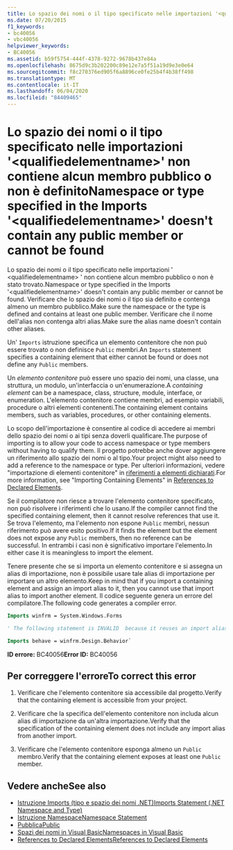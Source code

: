 ```yaml
---
title: Lo spazio dei nomi o il tipo specificato nelle importazioni '<qualifiedelementname>' non contiene alcun membro pubblico o non è definito
ms.date: 07/20/2015
f1_keywords:
- bc40056
- vbc40056
helpviewer_keywords:
- BC40056
ms.assetid: b59f5754-444f-4378-9272-9678b437e84a
ms.openlocfilehash: 8675d9c3b202200c89e12e7a5f51a19d9e3e0e64
ms.sourcegitcommit: f8c270376ed905f6a8896ce0fe25b4f4b38ff498
ms.translationtype: MT
ms.contentlocale: it-IT
ms.lasthandoff: 06/04/2020
ms.locfileid: "84409465"
---
```

# <a name="namespace-or-type-specified-in-the-imports-qualifiedelementname-doesnt-contain-any-public-member-or-cannot-be-found"></a><span data-ttu-id="7a97d-102">Lo spazio dei nomi o il tipo specificato nelle importazioni '\<qualifiedelementname>' non contiene alcun membro pubblico o non è definito</span><span class="sxs-lookup"><span data-stu-id="7a97d-102">Namespace or type specified in the Imports '\<qualifiedelementname>' doesn't contain any public member or cannot be found</span></span>

<span data-ttu-id="7a97d-103">Lo spazio dei nomi o il tipo specificato nelle importazioni ' \<qualifiedelementname> ' non contiene alcun membro pubblico o non è stato trovato.</span><span class="sxs-lookup"><span data-stu-id="7a97d-103">Namespace or type specified in the Imports '\<qualifiedelementname>' doesn't contain any public member or cannot be found.</span></span> <span data-ttu-id="7a97d-104">Verificare che lo spazio dei nomi o il tipo sia definito e contenga almeno un membro pubblico.</span><span class="sxs-lookup"><span data-stu-id="7a97d-104">Make sure the namespace or the type is defined and contains at least one public member.</span></span> <span data-ttu-id="7a97d-105">Verificare che il nome dell'alias non contenga altri alias.</span><span class="sxs-lookup"><span data-stu-id="7a97d-105">Make sure the alias name doesn't contain other aliases.</span></span>

<span data-ttu-id="7a97d-106">Un' `Imports` istruzione specifica un elemento contenitore che non può essere trovato o non definisce `Public` membri.</span><span class="sxs-lookup"><span data-stu-id="7a97d-106">An `Imports` statement specifies a containing element that either cannot be found or does not define any `Public` members.</span></span>

<span data-ttu-id="7a97d-107">Un *elemento contenitore* può essere uno spazio dei nomi, una classe, una struttura, un modulo, un'interfaccia o un'enumerazione.</span><span class="sxs-lookup"><span data-stu-id="7a97d-107">A *containing element* can be a namespace, class, structure, module, interface, or enumeration.</span></span> <span data-ttu-id="7a97d-108">L'elemento contenitore contiene membri, ad esempio variabili, procedure o altri elementi contenenti.</span><span class="sxs-lookup"><span data-stu-id="7a97d-108">The containing element contains members, such as variables, procedures, or other containing elements.</span></span>

<span data-ttu-id="7a97d-109">Lo scopo dell'importazione è consentire al codice di accedere ai membri dello spazio dei nomi o ai tipi senza doverli qualificare.</span><span class="sxs-lookup"><span data-stu-id="7a97d-109">The purpose of importing is to allow your code to access namespace or type members without having to qualify them.</span></span> <span data-ttu-id="7a97d-110">Il progetto potrebbe anche dover aggiungere un riferimento allo spazio dei nomi o al tipo.</span><span class="sxs-lookup"><span data-stu-id="7a97d-110">Your project might also need to add a reference to the namespace or type.</span></span> <span data-ttu-id="7a97d-111">Per ulteriori informazioni, vedere "importazione di elementi contenitore" in [riferimenti a elementi dichiarati](../../programming-guide/language-features/declared-elements/references-to-declared-elements.md).</span><span class="sxs-lookup"><span data-stu-id="7a97d-111">For more information, see "Importing Containing Elements" in [References to Declared Elements](../../programming-guide/language-features/declared-elements/references-to-declared-elements.md).</span></span>

<span data-ttu-id="7a97d-112">Se il compilatore non riesce a trovare l'elemento contenitore specificato, non può risolvere i riferimenti che lo usano.</span><span class="sxs-lookup"><span data-stu-id="7a97d-112">If the compiler cannot find the specified containing element, then it cannot resolve references that use it.</span></span> <span data-ttu-id="7a97d-113">Se trova l'elemento, ma l'elemento non espone `Public` membri, nessun riferimento può avere esito positivo.</span><span class="sxs-lookup"><span data-stu-id="7a97d-113">If it finds the element but the element does not expose any `Public` members, then no reference can be successful.</span></span> <span data-ttu-id="7a97d-114">In entrambi i casi non è significativo importare l'elemento.</span><span class="sxs-lookup"><span data-stu-id="7a97d-114">In either case it is meaningless to import the element.</span></span>

<span data-ttu-id="7a97d-115">Tenere presente che se si importa un elemento contenitore e si assegna un alias di importazione, non è possibile usare tale alias di importazione per importare un altro elemento.</span><span class="sxs-lookup"><span data-stu-id="7a97d-115">Keep in mind that if you import a containing element and assign an import alias to it, then you cannot use that import alias to import another element.</span></span> <span data-ttu-id="7a97d-116">Il codice seguente genera un errore del compilatore.</span><span class="sxs-lookup"><span data-stu-id="7a97d-116">The following code generates a compiler error.</span></span>

```vb
Imports winfrm = System.Windows.Forms

' The following statement is INVALID  because it reuses an import alias.

Imports behave = winfrm.Design.Behavior`
```

<span data-ttu-id="7a97d-117">**ID errore:** BC40056</span><span class="sxs-lookup"><span data-stu-id="7a97d-117">**Error ID:** BC40056</span></span>

## <a name="to-correct-this-error"></a><span data-ttu-id="7a97d-118">Per correggere l'errore</span><span class="sxs-lookup"><span data-stu-id="7a97d-118">To correct this error</span></span>

1. <span data-ttu-id="7a97d-119">Verificare che l'elemento contenitore sia accessibile dal progetto.</span><span class="sxs-lookup"><span data-stu-id="7a97d-119">Verify that the containing element is accessible from your project.</span></span>

2. <span data-ttu-id="7a97d-120">Verificare che la specifica dell'elemento contenitore non includa alcun alias di importazione da un'altra importazione.</span><span class="sxs-lookup"><span data-stu-id="7a97d-120">Verify that the specification of the containing element does not include any import alias from another import.</span></span>

3. <span data-ttu-id="7a97d-121">Verificare che l'elemento contenitore esponga almeno un `Public` membro.</span><span class="sxs-lookup"><span data-stu-id="7a97d-121">Verify that the containing element exposes at least one `Public` member.</span></span>

## <a name="see-also"></a><span data-ttu-id="7a97d-122">Vedere anche</span><span class="sxs-lookup"><span data-stu-id="7a97d-122">See also</span></span>

- [<span data-ttu-id="7a97d-123">Istruzione Imports (tipo e spazio dei nomi .NET)</span><span class="sxs-lookup"><span data-stu-id="7a97d-123">Imports Statement (.NET Namespace and Type)</span></span>](../statements/imports-statement-net-namespace-and-type.md)
- [<span data-ttu-id="7a97d-124">Istruzione Namespace</span><span class="sxs-lookup"><span data-stu-id="7a97d-124">Namespace Statement</span></span>](../statements/namespace-statement.md)
- [<span data-ttu-id="7a97d-125">Pubblica</span><span class="sxs-lookup"><span data-stu-id="7a97d-125">Public</span></span>](../modifiers/public.md)
- [<span data-ttu-id="7a97d-126">Spazi dei nomi in Visual Basic</span><span class="sxs-lookup"><span data-stu-id="7a97d-126">Namespaces in Visual Basic</span></span>](../../programming-guide/program-structure/namespaces.md)
- [<span data-ttu-id="7a97d-127">References to Declared Elements</span><span class="sxs-lookup"><span data-stu-id="7a97d-127">References to Declared Elements</span></span>](../../programming-guide/language-features/declared-elements/references-to-declared-elements.md)

